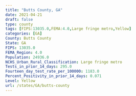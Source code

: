 ```yaml
---
title: "Butts County, GA"
date: 2021-04-21
draft: false
type: county
tags: [FIPS:13035.0,FEMA:4.0,Large fringe metro,Yellow]
categories: [GA]
County: Butts County
State: GA
FIPS: 13035.0
FEMA_Region: 4.0
Population: 24936.0
NCHS_Urban_Rural_Classification: Large fringe metro
Tests_in_prior_14_days: 295.0
Fourteen_day_test_rate_per_100000: 1183.0
Percent_Positivity_in_prior_14_days: 0.071
Level: Yellow
url: /states/GA/butts-county
---
```



